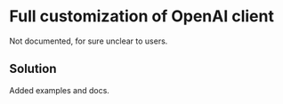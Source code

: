 # Full customization of OpenAI client

Not documented, for sure unclear to users.

## Solution

Added examples and docs.